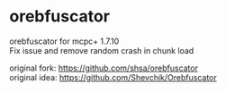 # orebfuscator
orebfuscator for mcpc+ 1.7.10<br>
Fix issue and remove random crash in chunk load

original fork: https://github.com/shsa/orebfuscator<br>
original idea: https://github.com/Shevchik/Orebfuscator
